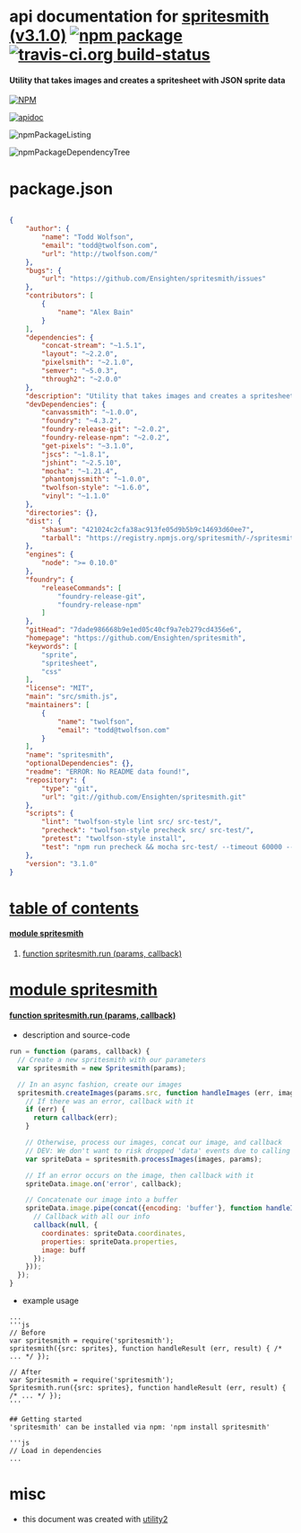 # api documentation for  [spritesmith (v3.1.0)](https://github.com/Ensighten/spritesmith)  [![npm package](https://img.shields.io/npm/v/npmdoc-spritesmith.svg?style=flat-square)](https://www.npmjs.org/package/npmdoc-spritesmith) [![travis-ci.org build-status](https://api.travis-ci.org/npmdoc/node-npmdoc-spritesmith.svg)](https://travis-ci.org/npmdoc/node-npmdoc-spritesmith)
#### Utility that takes images and creates a spritesheet with JSON sprite data

[![NPM](https://nodei.co/npm/spritesmith.png?downloads=true)](https://www.npmjs.com/package/spritesmith)

[![apidoc](https://npmdoc.github.io/node-npmdoc-spritesmith/build/screenCapture.buildApidoc.browser.%252Fhome%252Ftravis%252Fbuild%252Fnpmdoc%252Fnode-npmdoc-spritesmith%252Ftmp%252Fbuild%252Fapidoc.html.png)](https://npmdoc.github.io/node-npmdoc-spritesmith/build/apidoc.html)

![npmPackageListing](https://npmdoc.github.io/node-npmdoc-spritesmith/build/screenCapture.npmPackageListing.svg)

![npmPackageDependencyTree](https://npmdoc.github.io/node-npmdoc-spritesmith/build/screenCapture.npmPackageDependencyTree.svg)



# package.json

```json

{
    "author": {
        "name": "Todd Wolfson",
        "email": "todd@twolfson.com",
        "url": "http://twolfson.com/"
    },
    "bugs": {
        "url": "https://github.com/Ensighten/spritesmith/issues"
    },
    "contributors": [
        {
            "name": "Alex Bain"
        }
    ],
    "dependencies": {
        "concat-stream": "~1.5.1",
        "layout": "~2.2.0",
        "pixelsmith": "~2.1.0",
        "semver": "~5.0.3",
        "through2": "~2.0.0"
    },
    "description": "Utility that takes images and creates a spritesheet with JSON sprite data",
    "devDependencies": {
        "canvassmith": "~1.0.0",
        "foundry": "~4.3.2",
        "foundry-release-git": "~2.0.2",
        "foundry-release-npm": "~2.0.2",
        "get-pixels": "~3.1.0",
        "jscs": "~1.8.1",
        "jshint": "~2.5.10",
        "mocha": "~1.21.4",
        "phantomjssmith": "~1.0.0",
        "twolfson-style": "~1.6.0",
        "vinyl": "~1.1.0"
    },
    "directories": {},
    "dist": {
        "shasum": "421024c2cfa38ac913fe05d9b5b9c14693d60ee7",
        "tarball": "https://registry.npmjs.org/spritesmith/-/spritesmith-3.1.0.tgz"
    },
    "engines": {
        "node": ">= 0.10.0"
    },
    "foundry": {
        "releaseCommands": [
            "foundry-release-git",
            "foundry-release-npm"
        ]
    },
    "gitHead": "7dade986668b9e1ed05c40cf9a7eb279cd4356e6",
    "homepage": "https://github.com/Ensighten/spritesmith",
    "keywords": [
        "sprite",
        "spritesheet",
        "css"
    ],
    "license": "MIT",
    "main": "src/smith.js",
    "maintainers": [
        {
            "name": "twolfson",
            "email": "todd@twolfson.com"
        }
    ],
    "name": "spritesmith",
    "optionalDependencies": {},
    "readme": "ERROR: No README data found!",
    "repository": {
        "type": "git",
        "url": "git://github.com/Ensighten/spritesmith.git"
    },
    "scripts": {
        "lint": "twolfson-style lint src/ src-test/",
        "precheck": "twolfson-style precheck src/ src-test/",
        "pretest": "twolfson-style install",
        "test": "npm run precheck && mocha src-test/ --timeout 60000 --reporter dot && npm run lint"
    },
    "version": "3.1.0"
}
```



# <a name="apidoc.tableOfContents"></a>[table of contents](#apidoc.tableOfContents)

#### [module spritesmith](#apidoc.module.spritesmith)
1.  [function <span class="apidocSignatureSpan">spritesmith.</span>run (params, callback)](#apidoc.element.spritesmith.run)



# <a name="apidoc.module.spritesmith"></a>[module spritesmith](#apidoc.module.spritesmith)

#### <a name="apidoc.element.spritesmith.run"></a>[function <span class="apidocSignatureSpan">spritesmith.</span>run (params, callback)](#apidoc.element.spritesmith.run)
- description and source-code
```javascript
run = function (params, callback) {
  // Create a new spritesmith with our parameters
  var spritesmith = new Spritesmith(params);

  // In an async fashion, create our images
  spritesmith.createImages(params.src, function handleImages (err, images) {
    // If there was an error, callback with it
    if (err) {
      return callback(err);
    }

    // Otherwise, process our images, concat our image, and callback
    // DEV: We don't want to risk dropped 'data' events due to calling back with a stream
    var spriteData = spritesmith.processImages(images, params);

    // If an error occurs on the image, then callback with it
    spriteData.image.on('error', callback);

    // Concatenate our image into a buffer
    spriteData.image.pipe(concat({encoding: 'buffer'}, function handleImage (buff) {
      // Callback with all our info
      callback(null, {
        coordinates: spriteData.coordinates,
        properties: spriteData.properties,
        image: buff
      });
    }));
  });
}
```
- example usage
```shell
...
'''js
// Before
var spritesmith = require('spritesmith');
spritesmith({src: sprites}, function handleResult (err, result) { /* ... */ });

// After
var Spritesmith = require('spritesmith');
Spritesmith.run({src: sprites}, function handleResult (err, result) { /* ... */ });
'''

## Getting started
'spritesmith' can be installed via npm: 'npm install spritesmith'

'''js
// Load in dependencies
...
```



# misc
- this document was created with [utility2](https://github.com/kaizhu256/node-utility2)
